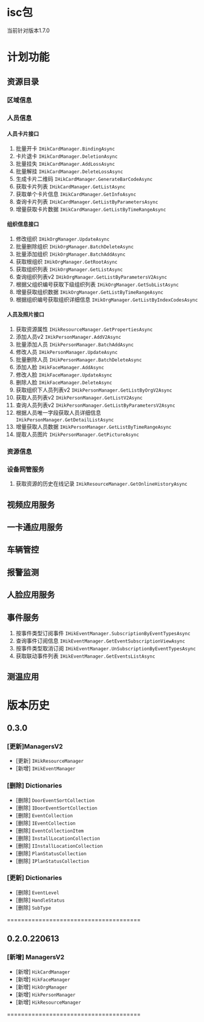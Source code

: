# isc包

当前针对版本1.7.0

# 计划功能
## 资源目录
###	区域信息
### 人员信息
#### 人员卡片接口
1. 批量开卡 `IHikCardManager.BindingAsync`
2. 卡片退卡 `IHikCardManager.DeletionAsync`
3. 批量挂失 `IHikCardManager.AddLossAsync`
4. 批量解挂 `IHikCardManager.DeleteLossAsync`
5. 生成卡片二维码 `IHikCardManager.GenerateBarCodeAsync`
6. 获取卡片列表 `IHikCardManager.GetListAsync`
7. 获取单个卡片信息 `IHikCardManager.GetInfoAsync`
8. 查询卡片列表 `IHikCardManager.GetListByParametersAsync`
9. 增量获取卡片数据 `IHikCardManager.GetListByTimeRangeAsync`

#### 组织信息接口
1. 修改组织 `IHikOrgManager.UpdateAsync`
2. 批量删除组织 `IHikOrgManager.BatchDeleteAsync`
3. 批量添加组织 `IHikOrgManager.BatchAddAsync`
4. 获取根组织 `IHikOrgManager.GetRootAsync`
5. 获取组织列表 `IHikOrgManager.GetListAsync`
6. 查询组织列表v2 `IHikOrgManager.GetListByParametersV2Async`
7. 根据父组织编号获取下级组织列表 `IHikOrgManager.GetSubListAsync`
8. 增量获取组织数据 `IHikOrgManager.GetListByTimeRangeAsync`
9. 根据组织编号获取组织详细信息 `IHikOrgManager.GetListByIndexCodesAsync`

#### 人员及照片接口
1. 获取资源属性 `IHikResourceManager.GetPropertiesAsync`
2. 添加人员v2 `IHikPersonManager.AddV2Async`
3. 批量添加人员 `IHikPersonManager.BatchAddAsync`
4. 修改人员 `IHikPersonManager.UpdateAsync`
5. 批量删除人员 `IHikPersonManager.BatchDeleteAsync`
6. 添加人脸 `IHikFaceManager.AddAsync`
7. 修改人脸 `IHikFaceManager.UpdateAsync`
8. 删除人脸 `IHikFaceManager.DeleteAsync`
9. 获取组织下人员列表v2 `IHikPersonManager.GetListByOrgV2Async`
10. 获取人员列表v2 `IHikPersonManager.GetListV2Async`
11. 查询人员列表v2 `IHikPersonManager.GetListByParametersV2Async`
12. 根据人员唯一字段获取人员详细信息 `IHikPersonManager.GetDetailListAsync`
13. 增量获取人员数据 `IHikPersonManager.GetListByTimeRangeAsync`
14. 提取人员图片 `IHikPersonManager.GetPictureAsync`

###	 资源信息
###	 设备网管服务
1. 获取资源的历史在线记录 `IHikResourceManager.GetOnlineHistoryAsync`

##  视频应用服务
##  一卡通应用服务
##  车辆管控
##  报警监测
##  人脸应用服务
##  事件服务
1. 按事件类型订阅事件 `IHikEventManager.SubscriptionByEventTypesAsync`
2. 查询事件订阅信息 `IHikEventManager.GetEventSubscriptionViewAsync`
3. 按事件类型取消订阅 `IHikEventManager.UnSubscriptionByEventTypesAsync`
4. 获取联动事件列表 `IHikEventManager.GetEventsListAsync`
##  测温应用

# 版本历史
## 0.3.0
### [更新]ManagersV2
 * [更新] `IHikResourceManager`
 * [新增] `IHikEventManager`
 
### [删除] Dictionaries 
 * [删除] `DoorEventSortCollection`
 * [删除] `IDoorEventSortCollection`
 * [删除] `EventCollection`
 * [删除] `IEventCollection`
 * [删除] `EventCollectionItem`
 * [删除] `InstallLocationCollection`
 * [删除] `IInstallLocationCollection`
 * [删除] `PlanStatusCollection`
 * [删除] `IPlanStatusCollection`
	
### [更新] Dictionaries 
 * [删除] `EventLevel`
 * [删除] `HandleStatus`
 * [删除] `SubType`

======================================
## 0.2.0.220613
### [新增] ManagersV2 
 * [新增] `HikCardManager`
 * [新增] `HikFaceManager`
 * [新增] `HikOrgManager`
 * [新增] `HikPersonManager`
 * [新增] `HikResourceManager`

======================================
